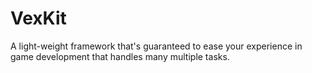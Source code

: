 # VexKit
A light-weight framework that's guaranteed to ease your experience in game development that handles many multiple tasks.
